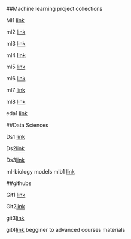 ##Machine learning project collections

Ml1 [link](https://github.com/aswintechguy/Machine-Learning-Projects)

ml2 [link](https://github.com/practical-tutorials/project-based-learning)

ml3 [link](https://github.com/rasbt/machine-learning-notes)

ml4 [link](https://github.com/chiphuyen/machine-learning-book)

ml5 [link](https://github.com/tirthajyoti/Machine-Learning-with-Python)

ml6 [link](https://github.com/dair-ai/ML-Course-Notes)

ml7 [link](https://github.com/MachineLearnia/Python-Machine-Learning)

ml8 [link](https://github.com/ahmedbahaaeldin/From-0-to-Research-Scientist-resources-guide) 

eda1 [link](https://github.com/PacktPublishing/Hands-on-Exploratory-Data-Analysis-with-Python/blob/master/Chapter%202/Chapter_2_EDA.ipynb)

##Data Sciences

Ds1 [link](https://github.com/ISUgenomics/datascience-workbook)

Ds2[link](https://github.com/donnemartin/data-science-ipython-notebooks)

Ds3[link](https://github.com/datascienceid/machine-learning-resources)


ml-biology models
mlb1 [link](https://github.com/fabgenomics/ML_EHEC/blob/main/Machine_learning.ipynb)

##githubs

Git1 [link](https://github.com/zotroneneis/machine_learning_basics)

Git2[link](https://github.com/DataTalksClub/mlops-zoomcamp/tree/main)

git3[link](https://github.com/Moataz-Elmesmary/Data-Science-Roadmap)

git4[link](https://github.com/ujjwalkarn/DataSciencePython) begginer to advanced courses materials
